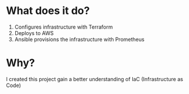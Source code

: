 # What does it do?

1. Configures infrastructure with Terraform
2. Deploys to AWS
3. Ansible provisions the infrastructure with Prometheus


# Why?

I created this project gain a better understanding of IaC (Infrastructure as Code)
